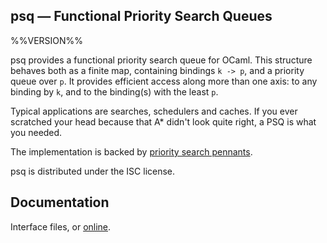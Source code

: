 ## psq — Functional Priority Search Queues

%%VERSION%%

psq provides a functional priority search queue for OCaml. This structure
behaves both as a finite map, containing bindings `k -> p`, and a priority queue
over `p`. It provides efficient access along more than one axis: to any binding
by `k`, and to the binding(s) with the least `p`.

Typical applications are searches, schedulers and caches. If you ever scratched
your head because that A\* didn't look quite right, a PSQ is what you needed.

The implementation is backed by [priority search pennants][hinze].

psq is distributed under the ISC license.

[hinze]: https://www.cs.ox.ac.uk/ralf.hinze/publications/ICFP01.pdf

## Documentation

Interface files, or [online][doc].

[doc]: https://pqwy.github.io/psq/doc/psq/
